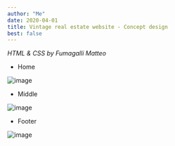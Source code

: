 ```yaml
---
author: "Me"
date: 2020-04-01
title: Vintage real estate website - Concept design
best: false
---
```


_HTML & CSS by Fumagalli Matteo_

- Home

![image](/img/design2.jpg)

- Middle 

![image](/img/design3.jpg)

- Footer

![image](/img/design4.jpg)




